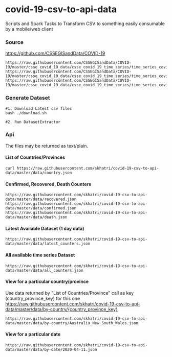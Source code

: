 # covid-19-csv-to-api-data
Scripts and Spark Tasks to Transform CSV to something easily consumable by a mobile/web client

### Source
https://github.com/CSSEGISandData/COVID-19
```
https://raw.githubusercontent.com/CSSEGISandData/COVID-19/master/csse_covid_19_data/csse_covid_19_time_series/time_series_covid19_deaths_global.csv
https://raw.githubusercontent.com/CSSEGISandData/COVID-19/master/csse_covid_19_data/csse_covid_19_time_series/time_series_covid19_confirmed_global.csv
https://raw.githubusercontent.com/CSSEGISandData/COVID-19/master/csse_covid_19_data/csse_covid_19_time_series/time_series_covid19_recovered_global.csv
```

### Generate Dataset
```
#1. Download Latest csv files
bash ./download.sh

#2. Run DatasetExtractor
```

### Api
The files may be returned as text/plain.

#### List of Countries/Provinces
```
curl https://raw.githubusercontent.com/skhatri/covid-19-csv-to-api-data/master/data/country.json
```
#### Confirmed, Recovered, Death Counters
```
https://raw.githubusercontent.com/skhatri/covid-19-csv-to-api-data/master/data/recovered.json
https://raw.githubusercontent.com/skhatri/covid-19-csv-to-api-data/master/data/confirmed.json
https://raw.githubusercontent.com/skhatri/covid-19-csv-to-api-data/master/data/death.json
```

#### Latest Available Dataset (1 day data)
```
https://raw.githubusercontent.com/skhatri/covid-19-csv-to-api-data/master/data/latest_counters.json
```

#### All available time series Dataset
```
https://raw.githubusercontent.com/skhatri/covid-19-csv-to-api-data/master/data/all_counters.json
```

#### View for a particular country/province
Use data returned by "List of Countries/Province" call as key (country_province_key) for this one
https://raw.githubusercontent.com/skhatri/covid-19-csv-to-api-data/master/data/by-country/{country_province_key}
```
https://raw.githubusercontent.com/skhatri/covid-19-csv-to-api-data/master/data/by-country/Australia_New_South_Wales.json
```
#### View for a particular date
```
https://raw.githubusercontent.com/skhatri/covid-19-csv-to-api-data/master/data/by-date/2020-04-11.json
```